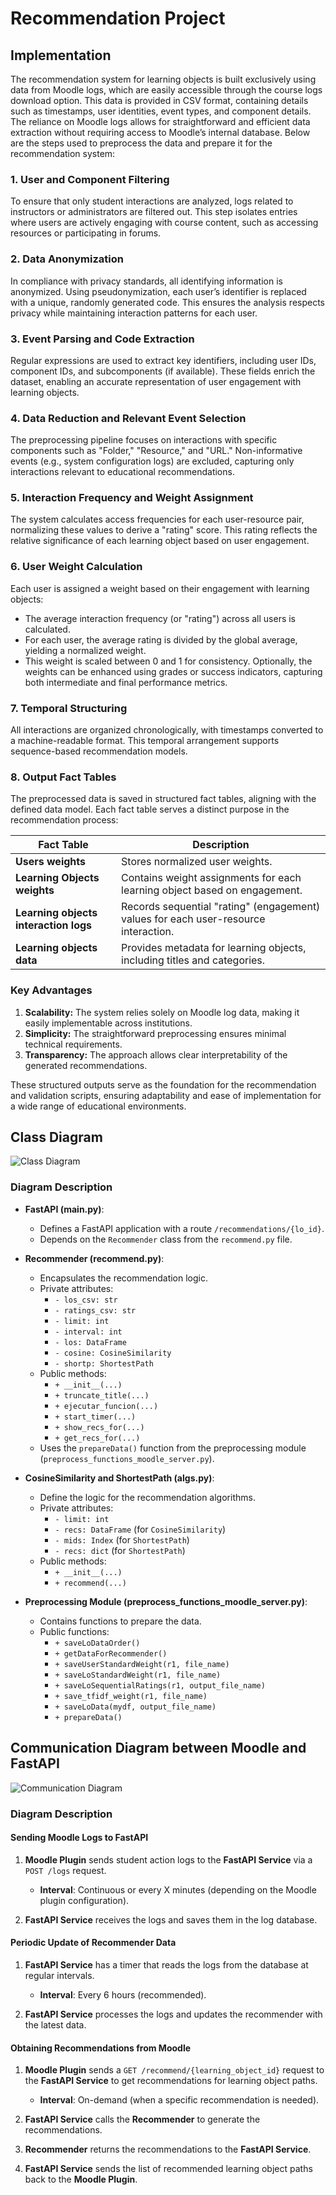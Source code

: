 # Recommendation Project
## Implementation

The recommendation system for learning objects is built exclusively using data from Moodle logs, which are easily accessible through the course logs download option. This data is provided in CSV format, containing details such as timestamps, user identities, event types, and component details. The reliance on Moodle logs allows for straightforward and efficient data extraction without requiring access to Moodle’s internal database. Below are the steps used to preprocess the data and prepare it for the recommendation system:

### 1. User and Component Filtering
To ensure that only student interactions are analyzed, logs related to instructors or administrators are filtered out. This step isolates entries where users are actively engaging with course content, such as accessing resources or participating in forums.

### 2. Data Anonymization
In compliance with privacy standards, all identifying information is anonymized. Using pseudonymization, each user’s identifier is replaced with a unique, randomly generated code. This ensures the analysis respects privacy while maintaining interaction patterns for each user.

### 3. Event Parsing and Code Extraction
Regular expressions are used to extract key identifiers, including user IDs, component IDs, and subcomponents (if available). These fields enrich the dataset, enabling an accurate representation of user engagement with learning objects.

### 4. Data Reduction and Relevant Event Selection
The preprocessing pipeline focuses on interactions with specific components such as "Folder," "Resource," and "URL." Non-informative events (e.g., system configuration logs) are excluded, capturing only interactions relevant to educational recommendations.

### 5. Interaction Frequency and Weight Assignment
The system calculates access frequencies for each user-resource pair, normalizing these values to derive a "rating" score. This rating reflects the relative significance of each learning object based on user engagement.

### 6. User Weight Calculation
Each user is assigned a weight based on their engagement with learning objects:
- The average interaction frequency (or "rating") across all users is calculated.
- For each user, the average rating is divided by the global average, yielding a normalized weight.
- This weight is scaled between 0 and 1 for consistency. Optionally, the weights can be enhanced using grades or success indicators, capturing both intermediate and final performance metrics.

### 7. Temporal Structuring
All interactions are organized chronologically, with timestamps converted to a machine-readable format. This temporal arrangement supports sequence-based recommendation models.

### 8. Output Fact Tables
The preprocessed data is saved in structured fact tables, aligning with the defined data model. Each fact table serves a distinct purpose in the recommendation process:

| **Fact Table**                     | **Description**                                                               |
|------------------------------------|-------------------------------------------------------------------------------|
| **Users weights**                  | Stores normalized user weights.                                               |
| **Learning Objects weights**       | Contains weight assignments for each learning object based on engagement.     |
| **Learning objects interaction logs** | Records sequential "rating" (engagement) values for each user-resource interaction. |
| **Learning objects data**          | Provides metadata for learning objects, including titles and categories.      |

### Key Advantages
1. **Scalability:** The system relies solely on Moodle log data, making it easily implementable across institutions.
2. **Simplicity:** The straightforward preprocessing ensures minimal technical requirements.
3. **Transparency:** The approach allows clear interpretability of the generated recommendations.

These structured outputs serve as the foundation for the recommendation and validation scripts, ensuring adaptability and ease of implementation for a wide range of educational environments.

## Class Diagram

![Class Diagram](/imgs/uml_classes.png)

### Diagram Description

- **FastAPI (main.py)**:
  - Defines a FastAPI application with a route `/recommendations/{lo_id}`.
  - Depends on the `Recommender` class from the `recommend.py` file.

- **Recommender (recommend.py)**:
  - Encapsulates the recommendation logic.
  - Private attributes:
    - `- los_csv: str`
    - `- ratings_csv: str`
    - `- limit: int`
    - `- interval: int`
    - `- los: DataFrame`
    - `- cosine: CosineSimilarity`
    - `- shortp: ShortestPath`
  - Public methods:
    - `+ __init__(...)`
    - `+ truncate_title(...)`
    - `+ ejecutar_funcion(...)`
    - `+ start_timer(...)`
    - `+ show_recs_for(...)`
    - `+ get_recs_for(...)`
  - Uses the `prepareData()` function from the preprocessing module (`preprocess_functions_moodle_server.py`).

- **CosineSimilarity and ShortestPath (algs.py)**:
  - Define the logic for the recommendation algorithms.
  - Private attributes:
    - `- limit: int`
    - `- recs: DataFrame` (for `CosineSimilarity`)
    - `- mids: Index` (for `ShortestPath`)
    - `- recs: dict` (for `ShortestPath`)
  - Public methods:
    - `+ __init__(...)`
    - `+ recommend(...)`

- **Preprocessing Module (preprocess_functions_moodle_server.py)**:
  - Contains functions to prepare the data.
  - Public functions:
    - `+ saveLoDataOrder()`
    - `+ getDataForRecommender()`
    - `+ saveUserStandardWeight(r1, file_name)`
    - `+ saveLoStandardWeight(r1, file_name)`
    - `+ saveLoSequentialRatings(r1, output_file_name)`
    - `+ save_tfidf_weight(r1, file_name)`
    - `+ saveLoData(mydf, output_file_name)`
    - `+ prepareData()`

## Communication Diagram between Moodle and FastAPI

![Communication Diagram](/imgs/RecommenderSystem_Communication.png)

### Diagram Description

#### Sending Moodle Logs to FastAPI

1. **Moodle Plugin** sends student action logs to the **FastAPI Service** via a `POST /logs` request.
   - **Interval**: Continuous or every X minutes (depending on the Moodle plugin configuration).

2. **FastAPI Service** receives the logs and saves them in the log database.

#### Periodic Update of Recommender Data

1. **FastAPI Service** has a timer that reads the logs from the database at regular intervals.
   - **Interval**: Every 6 hours (recommended).

2. **FastAPI Service** processes the logs and updates the recommender with the latest data.

#### Obtaining Recommendations from Moodle

1. **Moodle Plugin** sends a `GET /recommend/{learning_object_id}` request to the **FastAPI Service** to get recommendations for learning object paths.
   - **Interval**: On-demand (when a specific recommendation is needed).

2. **FastAPI Service** calls the **Recommender** to generate the recommendations.
3. **Recommender** returns the recommendations to the **FastAPI Service**.
4. **FastAPI Service** sends the list of recommended learning object paths back to the **Moodle Plugin**.
